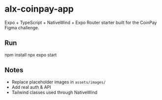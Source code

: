 # alx-coinpay-app

Expo + TypeScript + NativeWind + Expo Router starter built for the CoinPay Figma challenge.

## Run
npm install
npx expo start

## Notes
- Replace placeholder images in `assets/images/`
- Add real auth & API
- Tailwind classes used through NativeWind
